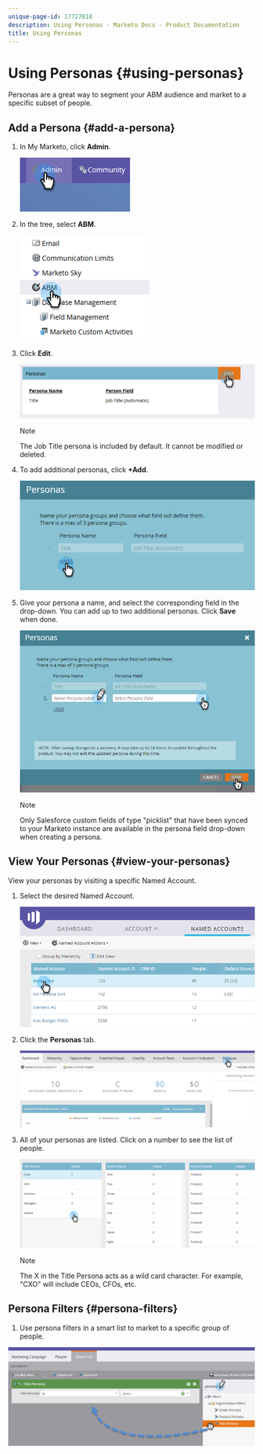 ```yaml
---
unique-page-id: 17727818
description: Using Personas - Marketo Docs - Product Documentation
title: Using Personas
---
```


# Using Personas {#using-personas}

Personas are a great way to segment your ABM audience and market to a specific subset of people.

## Add a Persona {#add-a-persona}

1. In My Marketo, click **Admin**.

   ![](assets/one.png)

1. In the tree, select **ABM**.

   ![](assets/two.png)

1. Click **Edit**.

   ![](assets/three.png)

   >[!NOTE]
   >
   >The Job Title persona is included by default. It cannot be modified or deleted.

1. To add additional personas, click **+Add**.

   ![](assets/four.png)

1. Give your persona a name, and select the corresponding field in the drop-down. You can add up to two additional personas. Click **Save** when done.

   ![](assets/five.png)

   >[!NOTE]
   >
   >Only Salesforce custom fields of type "picklist" that have been synced to your Marketo instance are available in the persona field drop-down when creating a persona.

## View Your Personas {#view-your-personas}

View your personas by visiting a specific Named Account.

1. Select the desired Named Account.

   ![](assets/one-a.png)

1. Click the **Personas** tab.

   ![](assets/two-a.png)

1. All of your personas are listed. Click on a number to see the list of people.

   ![](assets/three-a.png)

   >[!NOTE]
   >
   >The X in the Title Persona acts as a wild card character. For example, "CXO" will include CEOs, CFOs, etc.

## Persona Filters {#persona-filters}

1. Use persona filters in a smart list to market to a specific group of people.

![](assets/one-b.png)

